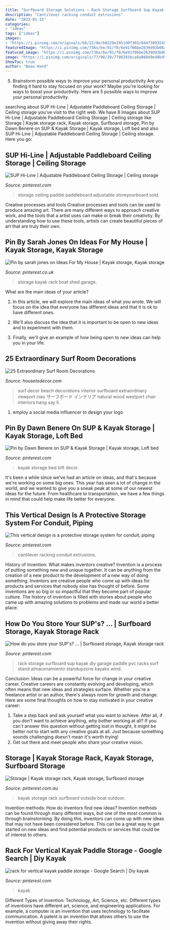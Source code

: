 ```yaml
---
title: "Surfboard Storage Solutions ~ Rack Storage Surfboard Sup Kayak Diy Garage Paddle Pvc Racks Surf Stand Almacenamiento Standupzone Kayaks Wind"
description: "Cantilever racking conduit extrusions"
date: "2023-01-15"
categories:
- "ideas"
tags: ["ideas"]
images:
- "https://i.pinimg.com/originals/b8/22/9e/b8229e1951d0f365c04473893545c525.jpg"
featuredImage: "https://i.pinimg.com/736x/6e/91/f0/6e91f06be2639d93b06a23272c594edf--diy-surfboard-rack-surfboard-storage.jpg"
featured_image: "https://i.pinimg.com/736x/6e/91/f0/6e91f06be2639d93b06a23272c594edf--diy-surfboard-rack-surfboard-storage.jpg"
image: "https://i.pinimg.com/originals/77/98/28/7798283bca8a860d9e48b456bf88ad69.png"
ShowToc: true
author: "Beau Hand"
---
```



5. Brainstorm possible ways to improve your personal productivity
Are you finding it hard to stay focused on your work? Maybe you're looking for ways to boost your productivity. Here are 5 possible ways to improve your personal productivity.

	

		
searching about SUP Hi-Line | Adjustable Paddleboard Ceiling Storage | Ceiling storage you've visit to the right web. We have 8 Images about SUP Hi-Line | Adjustable Paddleboard Ceiling Storage | Ceiling storage like Storage | Kayak storage rack, Kayak storage, Surfboard storage, Pin by Dawn Benere on SUP &amp; Kayak Storage | Kayak storage, Loft bed and also SUP Hi-Line | Adjustable Paddleboard Ceiling Storage | Ceiling storage. Here you go:
		
    
## SUP Hi-Line | Adjustable Paddleboard Ceiling Storage | Ceiling Storage

<img loading=lazy src="https://i.pinimg.com/originals/a4/39/f5/a439f5ba0cd25b7e737451396999fb3d.jpg" onerror="this.onerror=null;this.src='https://tse2.mm.bing.net/th?id=OIP.2MG0BGKE3hfFUjCvluJqBQHaJ4&amp;pid=15.1';" alt="SUP Hi-Line | Adjustable Paddleboard Ceiling Storage | Ceiling storage">

_Source: pinterest.com_

>storage ceiling paddle paddleboard adjustable storeyourboard sold. 

	

Creative processes and tools
Creative processes and tools can be used to produce amazing art. There are many different ways to approach creative work, and the tools that a artist uses can make or break their creativity. By understanding how to use these tools, artists can create beautiful pieces of art that are truly their own.

    
## Pin By Sarah Jones On Ideas For My House | Kayak Storage, Kayak Storage

<img loading=lazy src="https://i.pinimg.com/originals/1a/63/c3/1a63c3c0c0f7f09aed4fe6e244cab391.jpg" onerror="this.onerror=null;this.src='https://tse2.mm.bing.net/th?id=OIP.j0eIwTtPTRi7QGePtCQ8UgHaJ4&amp;pid=15.1';" alt="Pin by sarah jones on Ideas For My House | Kayak storage, Kayak storage">

_Source: pinterest.co.uk_

>storage kayak rack boat shed garage. 

	

What are the main ideas of your article?
1. In this article, we will explore the main ideas of what you wrote. We will focus on the idea that everyone has different ideas and that it is ok to have different ones.
2. We'll also discuss the idea that it is important to be open to new ideas and to experiment with them.

3. Finally, we'll give an example of how being open to new ideas can help you in your life.

    
## 25 Extraordinary Surf Room Decorations

<img loading=lazy src="https://housetodecor.com/wp-content/uploads/2014/06/surf-board-interior-ideas.jpg" onerror="this.onerror=null;this.src='https://tse4.mm.bing.net/th?id=OIP.u9UaVtDhSKHD_LJnQXuX0QHaJM&amp;pid=15.1';" alt="25 Extraordinary Surf Room Decorations">

_Source: housetodecor.com_

>surf decor beach decorations interior surfboard extraordinary newport ciao サーフボード インテリア natural wood westport chair interiors hang say ll. 

	

1. employ a social media influencer to design your logo 

    
## Pin By Dawn Benere On SUP &amp; Kayak Storage | Kayak Storage, Loft Bed

<img loading=lazy src="https://i.pinimg.com/736x/e0/99/01/e099017a9a89972efbed24a98b73faa9--kayak-storage.jpg" onerror="this.onerror=null;this.src='https://tse2.mm.bing.net/th?id=OIP.4E0mjW1j5Lvk1Qvf-7F7CgHaHa&amp;pid=15.1';" alt="Pin by Dawn Benere on SUP &amp; Kayak Storage | Kayak storage, Loft bed">

_Source: pinterest.com_

>kayak storage bed loft decor. 

	

It's been a while since we've had an article on ideas, and that's because we're working on some big ones. This year has seen a lot of change in the world, and we wanted to give you a sneak peak at some of our newest ideas for the future. From healthcare to transportation, we have a few things in mind that could help make life better for everyone.

    
## This Vertical Design Is A Protective Storage System For Conduit, Piping

<img loading=lazy src="https://i.pinimg.com/originals/9a/f1/88/9af188df6c40b3bc679ce644166690e8.jpg" onerror="this.onerror=null;this.src='https://tse2.mm.bing.net/th?id=OIP.dSVCzbRFTDLDE0_-yhf6PgHaJ4&amp;pid=15.1';" alt="This vertical design is a protective storage system for conduit, piping">

_Source: pinterest.com_

>cantilever racking conduit extrusions. 

	

History of invention: What makes inventors creative?
Invention is a process of putting something new and unique together. It can be anything from the creation of a new product to the development of a new way of doing something. Inventors are creative people who come up with ideas for products and services that nobody else has thought of before. Some inventions are so big or so impactful that they become part of popular culture. The history of invention is filled with stories about people who came up with amazing solutions to problems and made our world a better place.

    
## How Do You Store Your SUP&#039;s? … | Surfboard Storage, Kayak Storage Rack

<img loading=lazy src="https://i.pinimg.com/736x/6e/91/f0/6e91f06be2639d93b06a23272c594edf--diy-surfboard-rack-surfboard-storage.jpg" onerror="this.onerror=null;this.src='https://tse2.mm.bing.net/th?id=OIP.2Y8NC1gGpK9GNen5E8cAlwHaJ4&amp;pid=15.1';" alt="How do you store your SUP&#039;s? … | Surfboard storage, Kayak storage rack">

_Source: pinterest.com_

>rack storage surfboard sup kayak diy garage paddle pvc racks surf stand almacenamiento standupzone kayaks wind. 

	

Conclusion: Ideas can be a powerful force for change in your creative career.
Creative careers are constantly evolving and developing, which often means that new ideas and strategies surface. Whether you're a freelance artist or an author, there's always room for growth and change. Here are some final thoughts on how to stay motivated in your creative career:
1) Take a step back and ask yourself what you want to achieve. After all, if you don't want to achieve anything, why bother working at all? If you can't answer this question without getting lost in thought, it might be better not to start with any creative goals at all. Just because something sounds challenging doesn't mean it's worth trying!
2) Get out there and meet people who share your creative vision.

    
## Storage | Kayak Storage Rack, Kayak Storage, Surfboard Storage

<img loading=lazy src="https://i.pinimg.com/originals/b8/22/9e/b8229e1951d0f365c04473893545c525.jpg" onerror="this.onerror=null;this.src='https://tse4.mm.bing.net/th?id=OIP.eevNe5hSuE-psSfrVDSsvQHaJ4&amp;pid=15.1';" alt="Storage | Kayak storage rack, Kayak storage, Surfboard storage">

_Source: pinterest.com.au_

>kayak storage rack surfboard outside boat outdoor. 

	

Invention methods: How do inventors find new ideas?
Invention methods can be found through many different ways, but one of the most common is through brainstorming. By doing this, inventors can come up with new ideas that may not have been considered before. This can be a great way to get started on new ideas and find potential products or services that could be of interest to others.

    
## Rack For Vertical Kayak Paddle Storage - Google Search | Diy Kayak

<img loading=lazy src="https://i.pinimg.com/originals/77/98/28/7798283bca8a860d9e48b456bf88ad69.png" onerror="this.onerror=null;this.src='https://tse2.mm.bing.net/th?id=OIP.p-5fecLB4zDgtFlmc2kQYQHaJ4&amp;pid=15.1';" alt="rack for vertical kayak paddle storage - Google Search | Diy kayak">

_Source: pinterest.com_

>kayak. 

	

Different Types of Invention: Technology, Art, Science, etc.
Different types of inventions have different art, science, and engineering applications. For example, a computer is an invention that uses technology to facilitate communication. A patent is an invention that allows others to use the invention without giving away their rights.

